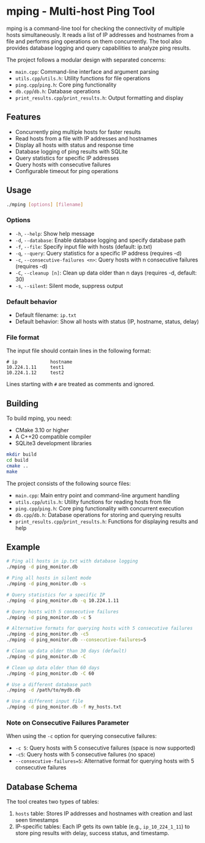 # mping - Multi-host Ping Tool

mping is a command-line tool for checking the connectivity of multiple hosts simultaneously. It reads a list of IP addresses and hostnames from a file and performs ping operations on them concurrently. The tool also provides database logging and query capabilities to analyze ping results.

The project follows a modular design with separated concerns:
- `main.cpp`: Command-line interface and argument parsing
- `utils.cpp`/`utils.h`: Utility functions for file operations
- `ping.cpp`/`ping.h`: Core ping functionality
- `db.cpp`/`db.h`: Database operations
- `print_results.cpp`/`print_results.h`: Output formatting and display

## Features

- Concurrently ping multiple hosts for faster results
- Read hosts from a file with IP addresses and hostnames
- Display all hosts with status and response time
- Database logging of ping results with SQLite
- Query statistics for specific IP addresses
- Query hosts with consecutive failures
- Configurable timeout for ping operations

## Usage

```bash
./mping [options] [filename]
```

### Options

- `-h`, `--help`: Show help message
- `-d`, `--database`: Enable database logging and specify database path
- `-f`, `--file`: Specify input file with hosts (default: ip.txt)
- `-q`, `--query`: Query statistics for a specific IP address (requires -d)
- `-c`, `--consecutive-failures <n>`: Query hosts with n consecutive failures (requires -d)
- `-C`, `--cleanup [n]`: Clean up data older than n days (requires -d, default: 30)
- `-s`, `--silent`: Silent mode, suppress output

### Default behavior

- Default filename: `ip.txt`
- Default behavior: Show all hosts with status (IP, hostname, status, delay)

### File format

The input file should contain lines in the following format:

```
# ip            hostname
10.224.1.11     test1
10.224.1.12     test2
```

Lines starting with `#` are treated as comments and ignored.

## Building

To build mping, you need:

- CMake 3.10 or higher
- A C++20 compatible compiler
- SQLite3 development libraries

```bash
mkdir build
cd build
cmake ..
make
```

The project consists of the following source files:
- `main.cpp`: Main entry point and command-line argument handling
- `utils.cpp`/`utils.h`: Utility functions for reading hosts from file
- `ping.cpp`/`ping.h`: Core ping functionality with concurrent execution
- `db.cpp`/`db.h`: Database operations for storing and querying results
- `print_results.cpp`/`print_results.h`: Functions for displaying results and help

## Example

```bash
# Ping all hosts in ip.txt with database logging
./mping -d ping_monitor.db

# Ping all hosts in silent mode
./mping -d ping_monitor.db -s

# Query statistics for a specific IP
./mping -d ping_monitor.db -q 10.224.1.11

# Query hosts with 5 consecutive failures
./mping -d ping_monitor.db -c 5

# Alternative formats for querying hosts with 5 consecutive failures
./mping -d ping_monitor.db -c5
./mping -d ping_monitor.db --consecutive-failures=5

# Clean up data older than 30 days (default)
./mping -d ping_monitor.db -C

# Clean up data older than 60 days
./mping -d ping_monitor.db -C 60

# Use a different database path
./mping -d /path/to/mydb.db

# Use a different input file
./mping -d ping_monitor.db -f my_hosts.txt
```

### Note on Consecutive Failures Parameter

When using the `-c` option for querying consecutive failures:
- `-c 5`: Query hosts with 5 consecutive failures (space is now supported)
- `-c5`: Query hosts with 5 consecutive failures (no space)
- `--consecutive-failures=5`: Alternative format for querying hosts with 5 consecutive failures

## Database Schema

The tool creates two types of tables:

1. `hosts` table: Stores IP addresses and hostnames with creation and last seen timestamps
2. IP-specific tables: Each IP gets its own table (e.g., `ip_10_224_1_11`) to store ping results with delay, success status, and timestamp.
